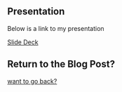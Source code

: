 ## Presentation

Below is a link to my presentation

[Slide Deck](reveal_working/index.html)

## Return to the Blog Post?
[want to go back?](https://nicoleboccia.github.io/blogpost.github.io/)
